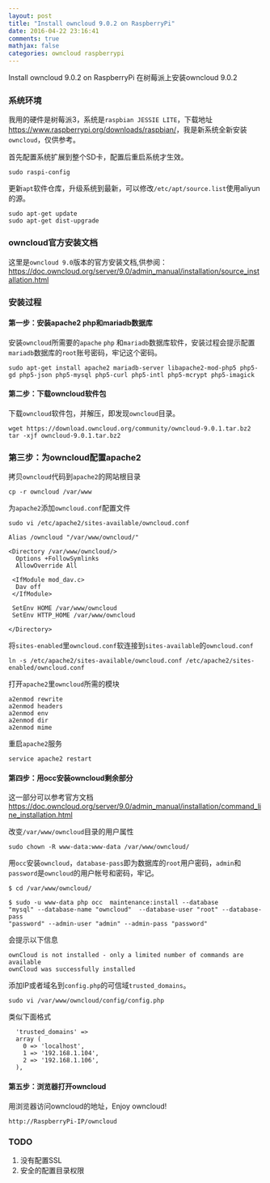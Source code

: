 ```yaml
---
layout: post
title: "Install owncloud 9.0.2 on RaspberryPi"
date: 2016-04-22 23:16:41
comments: true
mathjax: false
categories: owncloud raspberrypi
---
```


Install owncloud 9.0.2 on RaspberryPi
在树莓派上安装owncloud 9.0.2

<!--more-->

### 系统环境

我用的硬件是树莓派3，系统是`raspbian JESSIE LITE`，下载地址<https://www.raspberrypi.org/downloads/raspbian/>，我是新系统全新安装`owncloud`，仅供参考。

首先配置系统扩展到整个SD卡，配置后重启系统才生效。
```
sudo raspi-config 
```
更新`apt`软件仓库，升级系统到最新，可以修改`/etc/apt/source.list`使用aliyun的源。
```
sudo apt-get update
sudo apt-get dist-upgrade
``` 

### owncloud官方安装文档

这里是`owncloud 9.0`版本的官方安装文档,供参阅：<https://doc.owncloud.org/server/9.0/admin_manual/installation/source_installation.html>

### 安装过程

#### 第一步：安装apache2 php和mariadb数据库

安装`owncloud`所需要的`apache` `php` 和`mariadb`数据库软件，安装过程会提示配置`mariadb`数据库的`root`账号密码，牢记这个密码。
```
sudo apt-get install apache2 mariadb-server libapache2-mod-php5 php5-gd php5-json php5-mysql php5-curl php5-intl php5-mcrypt php5-imagick
```
#### 第二步：下载owncloud软件包

下载`owncloud`软件包，并解压，即发现`owncloud`目录。
```
wget https://download.owncloud.org/community/owncloud-9.0.1.tar.bz2
tar -xjf owncloud-9.0.1.tar.bz2
```
### 第三步：为owncloud配置apache2

拷贝`owncloud`代码到`apache2`的网站根目录
```
cp -r owncloud /var/www
```
为`apache2`添加`owncloud.conf`配置文件
```
sudo vi /etc/apache2/sites-available/owncloud.conf
```
```
Alias /owncloud "/var/www/owncloud/"

<Directory /var/www/owncloud/>
  Options +FollowSymlinks
  AllowOverride All

 <IfModule mod_dav.c>
  Dav off
 </IfModule>

 SetEnv HOME /var/www/owncloud
 SetEnv HTTP_HOME /var/www/owncloud

</Directory>
```
将`sites-enabled`里`owncloud.conf`软连接到`sites-available`的`owncloud.conf`
```
ln -s /etc/apache2/sites-available/owncloud.conf /etc/apache2/sites-enabled/owncloud.conf
```
打开`apache2`里`owncloud`所需的模块
```
a2enmod rewrite
a2enmod headers
a2enmod env
a2enmod dir
a2enmod mime
```
重启`apache2`服务
```
service apache2 restart
```
#### 第四步：用occ安装owncloud剩余部分

这一部分可以参考官方文档<https://doc.owncloud.org/server/9.0/admin_manual/installation/command_line_installation.html>

改变`/var/www/owncloud`目录的用户属性
```
sudo chown -R www-data:www-data /var/www/owncloud/
```
用`occ`安装`owncloud`，`database-pass`即为数据库的`root`用户密码，`admin`和`password`是`owncloud`的用户帐号和密码，牢记。
```
$ cd /var/www/owncloud/
```
```
$ sudo -u www-data php occ  maintenance:install --database
"mysql" --database-name "owncloud"  --database-user "root" --database-pass
"password" --admin-user "admin" --admin-pass "password"
```
会提示以下信息
```
ownCloud is not installed - only a limited number of commands are available
ownCloud was successfully installed
```
添加IP或者域名到`config.php`的可信域`trusted_domains`。
```
sudo vi /var/www/owncloud/config/config.php
```
类似下面格式
```
  'trusted_domains' =>
  array (
    0 => 'localhost',
    1 => '192.168.1.104',
    2 => '192.168.1.106',
  ),
``` 
#### 第五步：浏览器打开owncloud

用浏览器访问owncloud的地址，Enjoy owncloud!
```
http://RaspberryPi-IP/owncloud
```
### TODO

1. 没有配置SSL
2. 安全的配置目录权限
